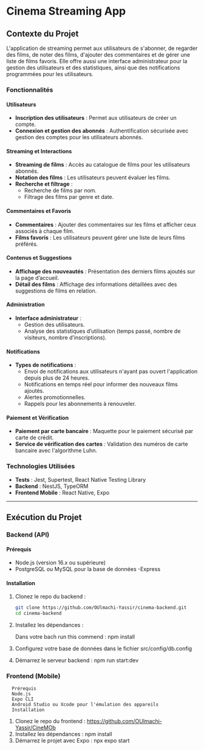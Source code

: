 # Cinema Streaming App

## Contexte du Projet

L'application de streaming permet aux utilisateurs de s'abonner, de regarder des films, de noter des films, d'ajouter des commentaires et de gérer une liste de films favoris. Elle offre aussi une interface administrateur pour la gestion des utilisateurs et des statistiques, ainsi que des notifications programmées pour les utilisateurs.

### Fonctionnalités

#### Utilisateurs
- **Inscription des utilisateurs** : Permet aux utilisateurs de créer un compte.
- **Connexion et gestion des abonnés** : Authentification sécurisée avec gestion des comptes pour les utilisateurs abonnés.

#### Streaming et Interactions
- **Streaming de films** : Accès au catalogue de films pour les utilisateurs abonnés.
- **Notation des films** : Les utilisateurs peuvent évaluer les films.
- **Recherche et filtrage** :
  - Recherche de films par nom.
  - Filtrage des films par genre et date.

#### Commentaires et Favoris
- **Commentaires** : Ajouter des commentaires sur les films et afficher ceux associés à chaque film.
- **Films favoris** : Les utilisateurs peuvent gérer une liste de leurs films préférés.

#### Contenus et Suggestions
- **Affichage des nouveautés** : Présentation des derniers films ajoutés sur la page d’accueil.
- **Détail des films** : Affichage des informations détaillées avec des suggestions de films en relation.

#### Administration
- **Interface administrateur** :
  - Gestion des utilisateurs.
  - Analyse des statistiques d’utilisation (temps passé, nombre de visiteurs, nombre d’inscriptions).

#### Notifications
- **Types de notifications** :
  - Envoi de notifications aux utilisateurs n'ayant pas ouvert l'application depuis plus de 24 heures.
  - Notifications en temps réel pour informer des nouveaux films ajoutés.
  - Alertes promotionnelles.
  - Rappels pour les abonnements à renouveler.

#### Paiement et Vérification
- **Paiement par carte bancaire** : Maquette pour le paiement sécurisé par carte de crédit.
- **Service de vérification des cartes** : Validation des numéros de carte bancaire avec l'algorithme Luhn.

### Technologies Utilisées
- **Tests** : Jest, Supertest, React Native Testing Library
- **Backend** : NestJS, TypeORM
- **Frontend Mobile** : React Native, Expo

---

## Exécution du Projet

### Backend (API)

#### Prérequis
- Node.js (version 16.x ou supérieure)
- PostgreSQL ou MySQL pour la base de données
-Express

#### Installation

1. Clonez le repo du backend :
   ```bash
   git clone https://github.com/OUlmachi-Yassir/cinema-backend.git
   cd cinema-backend
2. Installez les dépendances :

   Dans votre bach run this commend : npm install

3. Configurez votre base de données dans le fichier src/config/db.config 
4. Démarrez le serveur backend : npm run start:dev


### Frontend (Mobile)
      Prérequis
      Node.js
      Expo CLI
      Android Studio ou Xcode pour l'émulation des appareils
      Installation
   1.  Clonez le repo du frontend : https://github.com/OUlmachi-Yassir/CineMOb
   2. Installez les dépendances : npm install
   3. Démarrez le projet avec Expo : npx expo start
